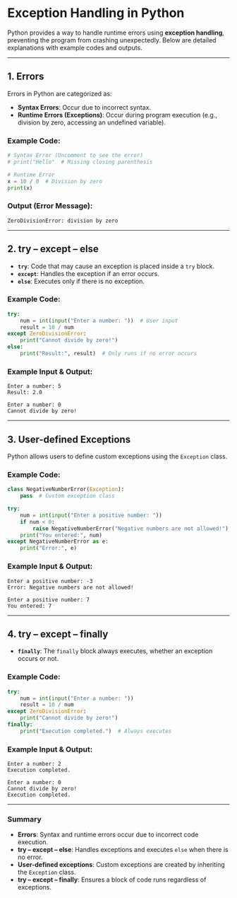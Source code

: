 # **Exception Handling in Python**

Python provides a way to handle runtime errors using **exception handling**, preventing the program from crashing unexpectedly. Below are detailed explanations with example codes and outputs.

---

## **1. Errors**
Errors in Python are categorized as:
- **Syntax Errors**: Occur due to incorrect syntax.
- **Runtime Errors (Exceptions)**: Occur during program execution (e.g., division by zero, accessing an undefined variable).

### **Example Code:**
```python
# Syntax Error (Uncomment to see the error)
# print("Hello"  # Missing closing parenthesis

# Runtime Error
x = 10 / 0  # Division by zero
print(x)
```

### **Output (Error Message):**
```
ZeroDivisionError: division by zero
```

---

## **2. try – except – else**
- **`try`**: Code that may cause an exception is placed inside a `try` block.
- **`except`**: Handles the exception if an error occurs.
- **`else`**: Executes only if there is no exception.

### **Example Code:**
```python
try:
    num = int(input("Enter a number: "))  # User input
    result = 10 / num
except ZeroDivisionError:
    print("Cannot divide by zero!")
else:
    print("Result:", result)  # Only runs if no error occurs
```

### **Example Input & Output:**
```
Enter a number: 5
Result: 2.0
```
```
Enter a number: 0
Cannot divide by zero!
```

---

## **3. User-defined Exceptions**
Python allows users to define custom exceptions using the `Exception` class.

### **Example Code:**
```python
class NegativeNumberError(Exception):
    pass  # Custom exception class

try:
    num = int(input("Enter a positive number: "))
    if num < 0:
        raise NegativeNumberError("Negative numbers are not allowed!")
    print("You entered:", num)
except NegativeNumberError as e:
    print("Error:", e)
```

### **Example Input & Output:**
```
Enter a positive number: -3
Error: Negative numbers are not allowed!
```
```
Enter a positive number: 7
You entered: 7
```

---

## **4. try – except – finally**
- **`finally`**: The `finally` block always executes, whether an exception occurs or not.

### **Example Code:**
```python
try:
    num = int(input("Enter a number: "))
    result = 10 / num
except ZeroDivisionError:
    print("Cannot divide by zero!")
finally:
    print("Execution completed.")  # Always executes
```

### **Example Input & Output:**
```
Enter a number: 2
Execution completed.
```
```
Enter a number: 0
Cannot divide by zero!
Execution completed.
```

---

### **Summary**
- **Errors**: Syntax and runtime errors occur due to incorrect code execution.
- **try – except – else**: Handles exceptions and executes `else` when there is no error.
- **User-defined exceptions**: Custom exceptions are created by inheriting the `Exception` class.
- **try – except – finally**: Ensures a block of code runs regardless of exceptions.

